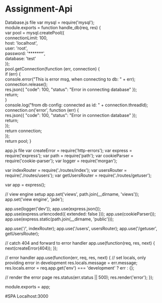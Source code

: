 #  Assignment-Api
Database.js file
var mysql = require('mysql');  
module.exports = function handle_db(req, res) {  
    var pool = mysql.createPool({  
        connectionLimit: 100,  
        host: 'localhost',  
        user: 'root',  
        password: '*******',  
        database: 'test'  
    });  
    pool.getConnection(function (err, connection) {  
        if (err) {  
            console.error("This is error msg, when connecting to db: " + err);  
            connection.release();  
            res.json({ "code": 100, "status": "Error in connecting database" });  
            return;  
        }  
        console.log("from db config: connected as id: " + connection.threadId);  
        connection.on('error', function (err) {  
            res.json({ "code": 100, "status": "Error in connection database" });  
            return;  
        });  
        return connection;  
    });  
return pool;
}




app.js file
var createError = require('http-errors');
var express = require('express');
var path = require('path');
var cookieParser = require('cookie-parser');
var logger = require('morgan');

var indexRouter = require('./routes/index');
var usersRouter = require('./routes/users');
var getUsersRouter = require('./routes/getuser');

var app = express();

// view engine setup
app.set('views', path.join(__dirname, 'views'));
app.set('view engine', 'jade');

app.use(logger('dev'));
app.use(express.json());
app.use(express.urlencoded({ extended: false }));
app.use(cookieParser());
app.use(express.static(path.join(__dirname, 'public')));

app.use('/', indexRouter);
app.use('/users', usersRouter);
app.use('/getuser', getUsersRouter);

// catch 404 and forward to error handler
app.use(function(req, res, next) {
  next(createError(404));
});

// error handler
app.use(function(err, req, res, next) {
  // set locals, only providing error in development
  res.locals.message = err.message;
  res.locals.error = req.app.get('env') === 'development' ? err : {};

  // render the error page
  res.status(err.status || 500);
  res.render('error');
});

module.exports = app;


#SPA Localhost:3000



 
